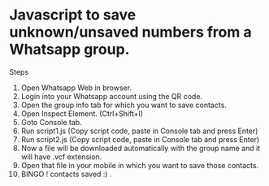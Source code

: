# Javascript to save unknown/unsaved numbers from a Whatsapp group.

Steps
1. Open Whatsapp Web in browser.
2. Login into your Whatsapp account using the QR code.
3. Open the group info tab for which you want to save contacts.
4. Open Inspect Element. (Ctrl+Shift+I)
5. Goto Console tab.
6. Run script1.js (Copy script code, paste in Console tab and press Enter)
7. Run script2.js (Copy script code, paste in Console tab and press Enter)
8. Now a file will be downloaded automatically with the group name and it will have .vcf extension.
9. Open that file in your mobile in which you want to save those contacts.
10. BINGO ! contacts saved :) .
